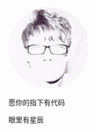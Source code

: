<img width="160px" style="border-radius: 50%" bor src="./images/logo.jpg">
<p>愿你的指下有代码</p>
<p>眼里有星辰</p>